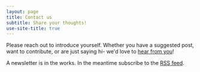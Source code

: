 ```yaml
---
layout: page
title: Contact us
subtitle: Share your thoughts!
use-site-title: true
---
```


Please reach out to introduce yourself. Whether you have a suggested post, want to contribute, or are just saying hi- we'd love to [hear from you](mailto:thesiliconprairieblog@gmail.com)!

A newsletter is in the works. In the meantime subscribe to the [RSS feed](https://siliconprairie.github.io/feed.xml).
